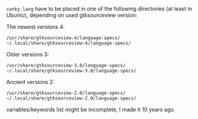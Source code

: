 `conky.lang` have to be placed in one of the following directories (at least in Ubuntu), depending on used gtksourceview version:

The newest versions 4:

    /usr/share/gtksourceview-4/language-specs/
    ~/.local/share/gtksourceview-4/language-specs/

Older versions 3:

    /usr/share/gtksourceview-3.0/language-specs/
    ~/.local/share/gtksourceview-3.0/language-specs/

Ancient versions 2:

    /usr/share/gtksourceview-2.0/language-specs/
    ~/.local/share/gtksourceview-2.0/language-specs/


variables/keywords list might be incomplete, I made it 10 years ago.
